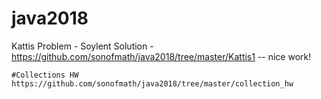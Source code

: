 # java2018

Kattis Problem - Soylent
Solution - https://github.com/sonofmath/java2018/tree/master/Kattis1
  -- nice work!
  
```
#Collections HW  
https://github.com/sonofmath/java2018/tree/master/collection_hw

